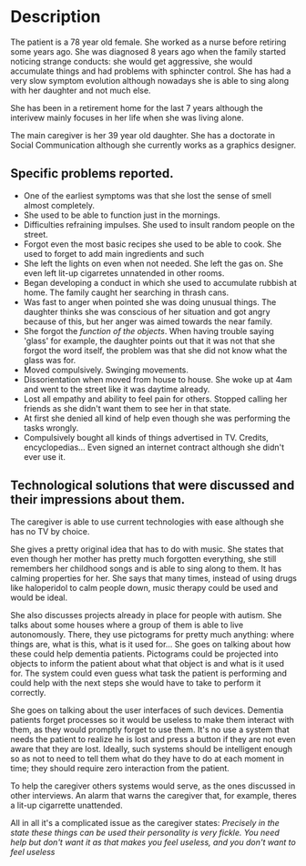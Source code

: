 # Description
The patient is a 78 year old female. She worked as a nurse before retiring some years ago. She was diagnosed 8 years ago when the family started noticing strange conducts: she would get aggressive, she would accumulate things and had problems with sphincter control. She has had a very slow symptom evolution although nowadays she is able to sing along with her daughter and not much else.

She has been in a retirement home for the last 7 years although the interivew mainly focuses in her life when she was living alone.

The main caregiver is her 39 year old daughter. She has a doctorate in Social Communication although she currently works as a graphics designer.

## Specific problems reported.
* One of the earliest symptoms was that she lost the sense of smell almost completely.
* She used to be able to function just in the mornings.
* Difficulties refraining impulses. She used to insult random people on the street.
* Forgot even the most basic recipes she used to be able to cook. She used to forget to add main ingredients and such
* She left the lights on even when not needed. She left the gas on. She even left lit-up cigarretes unnatended in other rooms.
* Began developing a conduct in which she used to accumulate rubbish at home. The family caught her searching in thrash cans.
* Was fast to anger when pointed she was doing unusual things. The daughter thinks she was conscious of her situation and got angry because of this, but her anger was aimed towards the near family.
* She forgot the *function of the objects*. When having trouble saying 'glass' for example, the daughter points out that it was not that she forgot the word itself, the problem was that she did not know what the glass was for.
* Moved compulsively. Swinging movements.
* Dissorientation when moved from house to house. She woke up at 4am and went to the street like it was daytime already.
* Lost all empathy and ability to feel pain for others. Stopped calling her friends as she didn't want them to see her in that state. 
* At first she denied all kind of help even though she was performing the tasks wrongly.
* Compulsively bought all kinds of things advertised in TV. Credits, encyclopedias... Even signed an internet contract although she didn't ever use it.

## Technological solutions that were discussed and their impressions about them.
The caregiver is able to use current technologies with ease although she has no TV by choice. 

She gives a pretty original idea that has to do with music. She states that even though her mother has pretty much forgotten everything, she still remembers her childhood songs and is able to sing along to them. It has calming properties for her. 
She says that many times, instead of using drugs like haloperidol to calm people down, music therapy could be used and would be ideal. 

She also discusses projects already in place for people with autism. She talks about some houses where a group of them is able to live autonomously. There, they use pictograms for pretty much anything: where things are, what is this, what is it used for... 
She goes on talking about how these could help dementia patients. Pictograms could be projected into objects to inform the patient about what that object is and what is it used for. The system could even guess what task the patient is performing and could help with the next steps she would have to take to perform it correctly.

She goes on talking about the user interfaces of such devices. Dementia patients forget processes so it would be useless to make them interact with them, as they would promptly forget to use them. It's no use a system that needs the patient to realize he is lost and press a button if they are not even aware that they are lost.
Ideally, such systems should be intelligent enough so as not to need to tell them what do they have to do at each moment in time; they should require zero interaction from the patient.

To help the caregiver others systems would serve, as the ones discussed in other interviews. An alarm that warns the caregiver that, for example, theres a lit-up cigarrette unattended. 

All in all it's a complicated issue as the caregiver states: *Precisely in the state these things can be used their personality is very fickle. You need help but don't want it as that makes you feel useless, and you don't want to feel useless*


